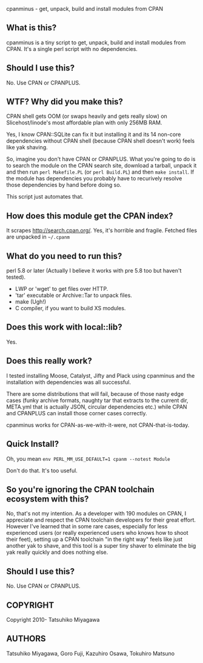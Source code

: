 cpanminus - get, unpack, build and install modules from CPAN

## What is this? 

cpanminus is a tiny script to get, unpack, build and install modules
from CPAN.  It's a single perl script with no dependencies.

## Should I use this?

No. Use CPAN or CPANPLUS.

## WTF? Why did you make this?

CPAN shell gets OOM (or swaps heavily and gets really slow) on
Slicehost/linode's most affordable plan with only 256MB RAM.

Yes, I know CPAN::SQLite can fix it but installing it and its 14
non-core dependencies without CPAN shell (because CPAN shell doesn't
work) feels like yak shaving.

So, imagine you don't have CPAN or CPANPLUS. What you're going to do
is to search the module on the CPAN search site, download a tarball,
unpack it and then run `perl Makefile.PL` (or `perl Build.PL`) and
then `make install`. If the module has dependencies you probably have
to recurively resolve those dependencies by hand before doing so.

This script just automates that.

## How does this module get the CPAN index?

It scrapes http://search.cpan.org/. Yes, it's horrible and
fragile. Fetched files are unpacked in `~/.cpanm`

## What do you need to run this?

perl 5.8 or later (Actually I believe it works with pre 5.8 too but
haven't tested).

* LWP or 'wget' to get files over HTTP.
* 'tar' executable or Archive::Tar to unpack files.
* make (Ugh!)
* C compiler, if you want to build XS modules.

## Does this work with local::lib?

Yes.

## Does this really work?

I tested installing Moose, Catalyst, Jifty and Plack using cpanminus
and the installation with dependencies was all successful.

There are some distributions that will fail, because of those nasty
edge cases (funky archive formats, naughty tar that extracts to the
current dir, META.yml that is actually JSON, circular dependencies
etc.) while CPAN and CPANPLUS can install those corner cases
correctly.

cpanminus works for CPAN-as-we-with-it-were, not CPAN-that-is-today.

## Quick Install?

Oh, you mean `env PERL_MM_USE_DEFAULT=1 cpanm --notest Module`

Don't do that. It's too useful.

## So you're ignoring the CPAN toolchain ecosystem with this?

No, that's not my intention. As a developer with 190 modules on CPAN,
I appreciate and respect the CPAN toolchain developers for their great
effort. However I've learned that in some rare cases, especially for
less experienced users (or really experienced users who knows how to
shoot their feet), setting up a CPAN toolchain "in the right way"
feels like just another yak to shave, and this tool is a super tiny
shaver to eliminate the big yak really quickly and does nothing else.

## Should I use this?

No. Use CPAN or CPANPLUS.

## COPYRIGHT

Copyright 2010- Tatsuhiko Miyagawa

## AUTHORS

Tatsuhiko Miyagawa, Goro Fuji, Kazuhiro Osawa, Tokuhiro Matsuno

